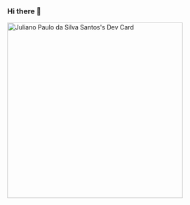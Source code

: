 ### Hi there 👋

<!--
**julianopaulos/julianopaulos** is a ✨ _special_ ✨ repository because its `README.md` (this file) appears on your GitHub profile.

Here are some ideas to get you started:

- 🔭 I’m currently working on ...
- 🌱 I’m currently learning ...
- 👯 I’m looking to collaborate on ...
- 🤔 I’m looking for help with ...
- 💬 Ask me about ...
- 📫 How to reach me: ...
- 😄 Pronouns: ...
- ⚡ Fun fact: ...
-->
<a href="https://app.daily.dev/julianop099"><img src="https://api.daily.dev/devcards/58c7533bba2e44bda417359f74f36678.png?r=8rk" width="400" alt="Juliano Paulo da Silva Santos's Dev Card"/></a>

